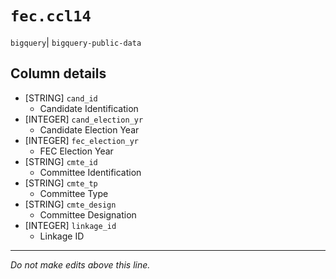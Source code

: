 # `fec.ccl14`
`bigquery`| `bigquery-public-data`

## Column details
* [STRING]    `cand_id`
  - Candidate Identification
* [INTEGER]   `cand_election_yr`
  - Candidate Election Year
* [INTEGER]   `fec_election_yr`
  - FEC Election Year
* [STRING]    `cmte_id`
  - Committee Identification
* [STRING]    `cmte_tp`
  - Committee Type
* [STRING]    `cmte_design`
  - Committee Designation
* [INTEGER]   `linkage_id`
  - Linkage ID

-------------------------------------------------------------------------------
*Do not make edits above this line.*
